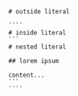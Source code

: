 `````
# outside literal

````
# inside literal
```
# nested literal

## lorem ipsum

content...
```
````
`````
